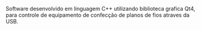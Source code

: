 Software desenvolvido em linguagem C++ utilizando biblioteca grafica Qt4, para controle de equipamento de confecção de planos de fios atraves da USB.